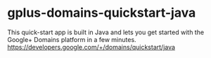 gplus-domains-quickstart-java
=============================

This quick-start app is built in Java and lets you get started with the Google+ Domains platform in a few minutes. https://developers.google.com/+/domains/quickstart/java
